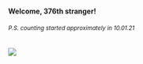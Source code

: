 #### Welcome, 376th stranger!

###### <sup>P.S. counting started approximately in 10.01.21</sup>

<img src="https://kraftwerk28.pp.ua/vcnt.png"></img>
